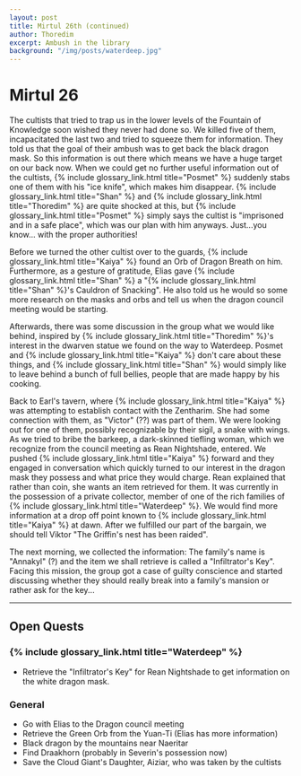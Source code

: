 ```yaml
---
layout: post
title: Mirtul 26th (continued)
author: Thoredim
excerpt: Ambush in the library
background: "/img/posts/waterdeep.jpg"
---
```


# Mirtul 26

The cultists that tried to trap us in the lower levels of the Fountain of
Knowledge soon wished they never had done so. We killed five of them,
incapacitated the last two and tried to squeeze them for information. They told
us that the goal of their ambush was to get back the black dragon mask. So this
information is out there which means we have a huge target on our back now. When
we could get no further useful information out of the cultists, {% include glossary_link.html title="Posmet" %} suddenly
stabs one of them with his "ice knife", which makes him disappear. {% include glossary_link.html title="Shan" %} and
{% include glossary_link.html title="Thoredim" %} are quite shocked at this, but {% include glossary_link.html title="Posmet" %} simply says the cultist is
"imprisoned and in a safe place", which was our plan with him anyways.
Just...you know... with the proper authorities!

Before we turned the other cultist over to the guards, {% include glossary_link.html title="Kaiya" %} found an Orb of
Dragon Breath on him. Furthermore, as a gesture of gratitude, Elias gave {% include glossary_link.html title="Shan" %} a
"{% include glossary_link.html title="Shan" %}'s Cauldron of Snacking". He also told us he would so some more research on
the masks and orbs and tell us when the dragon council meeting would be
starting.

Afterwards, there was some discussion in the group what we would like behind,
inspired by {% include glossary_link.html title="Thoredim" %}'s interest in the dwarven statue we found on the way to
Waterdeep. Posmet and {% include glossary_link.html title="Kaiya" %} don't care about these things, and {% include glossary_link.html title="Shan" %} would simply
like to leave behind a bunch of full bellies, people that are made happy by his
cooking.

Back to Earl's tavern, where {% include glossary_link.html title="Kaiya" %} was attempting to establish contact with the
Zentharim. She had some connection with them, as "Victor" (??) was part of them.
We were looking out for one of them, possibly recognizable by their sigil, a
snake with wings. As we tried to bribe the barkeep, a dark-skinned tiefling
woman, which we recognize from the council meeting as Rean Nightshade, entered.
We pushed {% include glossary_link.html title="Kaiya" %} forward and they engaged in conversation which quickly turned to
our interest in the dragon mask they possess and what price they would charge.
Rean explained that rather than coin, she wants an item retrieved for them. It
was currently in the possession of a private collector, member of one of the rich
families of {% include glossary_link.html title="Waterdeep" %}. We would find more information at a drop off point known
to {% include glossary_link.html title="Kaiya" %} at dawn. After we fulfilled our part of the bargain, we should tell
Viktor "The Griffin's nest has been raided".

The next morning, we collected the information: The family's name is "Annakyl"
(?) and the item we shall retrieve is called a "Infiltrator's Key". Facing this
mission, the group got a case of guilty conscience and started discussing
whether they should really break into a family's mansion or rather ask for the
key...

---

## Open Quests

### {% include glossary_link.html title="Waterdeep" %}

- Retrieve the "Infiltrator's Key" for Rean Nightshade to get information on the white dragon mask.

### General

- Go with Elias to the Dragon council meeting
- Retrieve the Green Orb from the Yuan-Ti (Elias has more information)
- Black dragon by the mountains near Naeritar
- Find Draakhorn (probably in Severin's possession now)
- Save the Cloud Giant's Daughter, Aiziar, who was taken by the cultists
